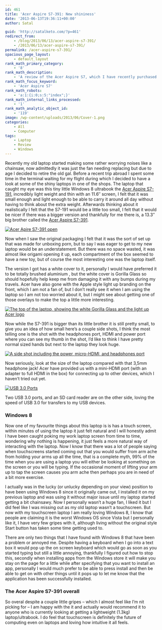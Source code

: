 ```yaml
---
id: 461
title: 'Acer Aspire S7-391: New shininess'
date: '2013-06-13T19:36:11+00:00'
author: Satal

guid: 'http://satalketo.com/?p=461'
redirect_from:
    - /blog/2013/06/13/acer-aspire-s7-391/
    - /2013/06/13/acer-aspire-s7-391/
permalink: /acer-aspire-s7-391/
spacious_page_layout:
    - default_layout
rank_math_primary_category:
    - '8'
rank_math_description:
    - 'A review of the Acer Aspire S7, which I have recently purchased after my old laptop got a bit chainsawy'
rank_math_focus_keyword:
    - 'Acer Aspire S7'
rank_math_robots:
    - 'a:1:{i:0;s:5:"index";}'
rank_math_internal_links_processed:
    - '1'
rank_math_analytic_object_id:
    - '119'
image: /wp-content/uploads/2013/06/Cover-1.png
categories:
    - All
    - Computer
tags:
    - Laptop
    - Review
    - Windows
---
```


Recently my old laptop started making some rather worrying noises like a chainsaw, now admittedly it was just the fan needing replacing but due to age I decided to retire the old gal. Before a recent trip abroad I spent some time in the terminal waiting for my flight during which I decided to have a look at some of the shiny laptops in one of the shops. The laptop that caught my eye was this tiny little Windows 8 ultrabook the [Acer Aspire S7-191](http://amzn.to/11cju6f "Acer Aspire S7-191's details on Amazon"), incredibly light weight and thin with an 11.6″ screen, I felt that it was small enough and light enough to be able to carry it around all day without having to think about the extra weight. Afterwards thinking about it realistically I felt that the S7-191 would be a little too small, I felt that it would be nicer if there was a bigger version and thankfully for me there is, a 13.3″ big brother called the [Acer Aspire S7-391](http://amzn.to/17657oL "Acer Aspire S7-391's details on Amazon").

[![Acer Apire S7-391 open](https://samjenkins.com/wp-content/uploads/2013/06/Screen.jpg)](https://samjenkins.com/wp-content/uploads/2013/06/Screen.jpg)

Now when I saw the original packaging I felt that it was the sort of set up that was made for unboxing porn, but to say I was eager to get to my new laptop would be an understatement. But there was no space wasted, it was almost like origami opening it up, each compartment of the box seemed to have a new toy, but of course the most interesting one was the laptop itself.

The version I got has a white cover to it, personally I would have preferred it to be totally brushed aluminium , but the white cover is Gorilla Glass so should hopefully help keep me from damaging it with any bumps during my travels. Acer have also gone with the Apple style light up branding on the front, which I am not a fan of, but I don’t really see it when I am using the laptop so I am not too worried about it, but I might see about getting one of those overlays to make the top a little more interesting.

[![The top of the laptop, showing the white Gorilla Glass and the light up Acer logo](https://samjenkins.com/wp-content/uploads/2013/06/Cover.png)](https://samjenkins.com/wp-content/uploads/2013/06/Cover.png)

Now while the S7-391 is bigger than its little brother it is still pretty small, to give you an idea of how small here’s a couple side shots, I think the most telling one is the shot with the headphones port, HDMI and power port where you can see my thumb in the shot, I’d like to think I have pretty normal sized hands but next to the laptop they look huge.

[![A side shot including the power, micro-HDMI, and headphones port](https://samjenkins.com/wp-content/uploads/2013/06/Power.png)](https://samjenkins.com/wp-content/uploads/2013/06/Power.png)

Now seriously, look at the size of the laptop compared with that 3,5mm headphone jack! Acer have provided us with a mini-HDMI port (with an adapter to full HDMI in the box) for connecting up to other devices, which I haven’t tried out yet.

[![USB 3.0 Ports](https://samjenkins.com/wp-content/uploads/2013/06/USB-ports.png)](https://samjenkins.com/wp-content/uploads/2013/06/USB-ports.png)

Two USB 3.0 ports, and an SD card reader are on the other side, loving the speed of USB 3.0 for transfers to my USB devices.

### Windows 8

Now one of my favourite things about this laptop is is has a touch screen, within minutes of using the laptop it just felt natural and I will honestly admit I have been caught poking my work laptop screen from time to time, wondering why nothing is happening, it just feels a more natural way of interacting with the laptop. Now I know that there was a lot of people saying when touchscreens started coming out that you would suffer from arm ache from holding your arms up all the time, that is a complete myth, 99% of the time when you are using a laptop you will either be looking at something on the screen or you will be typing. If the occasional moment of lifting your arm up to tap the screen causes you arm ache then perhaps you are in need of a bit more exercise.

I actually was in the lucky (or unlucky depending on your view) position to have been using Windows 8 since it originally came out, I installed it on my previous laptop and was using it without major issue until my laptop started getting a bit chainsawy. Now I personally wasn’t a huge fan, I liked it but I did feel like I was missing out as my old laptop wasn’t a touchscreen. But now with my touchscreen laptop I am really loving Windows 8, I know that people are claiming it is the worst Windows OS since Vista but I personally like it, I have very few gripes with it, although living without the original style Start button has taken some time getting used to.

There are only two things that I have found with Windows 8 that have been a problem or annoyed me. Despite having a keyboard when I go into a text box it would pop up the on screen keyboard which would go as soon as you started typing but still a little annoying, thankfully I figured out how to stop this, secondly when installing apps from the Windows store it will make you stay on the page for a little while after specifying that you want to install an app, personally I would much prefer to be able to press install and then be able to get on with other things until it pops up to let me know that the application has been successfully installed.

### The Acer Aspire S7-391 overall

So overal despite a couple little gripes – which I almost feel like I’m nit picking for – I am happy with the it and actually would recommend it to anyone who is currently looking at getting a lightweight (1.3kg) laptop/ultrabook. I do feel that touchscreen is definitely the future of computing even on laptops and loving how intuitive it all feels.